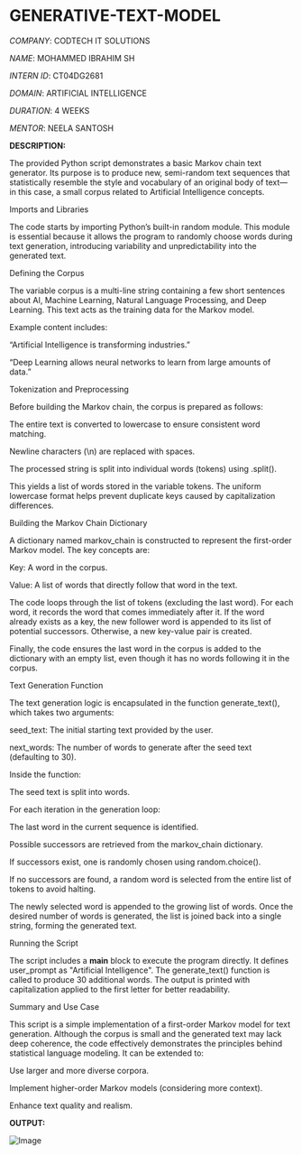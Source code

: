 # GENERATIVE-TEXT-MODEL

*COMPANY*: CODTECH IT SOLUTIONS

*NAME*: MOHAMMED IBRAHIM SH

*INTERN ID*: CT04DG2681

*DOMAIN*: ARTIFICIAL INTELLIGENCE

*DURATION*: 4 WEEKS

*MENTOR*: NEELA SANTOSH

**DESCRIPTION:**

The provided Python script demonstrates a basic Markov chain text generator. Its purpose is to produce new, semi-random text sequences that statistically resemble the style and vocabulary of an original body of text—in this case, a small corpus related to Artificial Intelligence concepts.

Imports and Libraries

The code starts by importing Python’s built-in random module. This module is essential because it allows the program to randomly choose words during text generation, introducing variability and unpredictability into the generated text.

Defining the Corpus

The variable corpus is a multi-line string containing a few short sentences about AI, Machine Learning, Natural Language Processing, and Deep Learning. This text acts as the training data for the Markov model.

Example content includes:


“Artificial Intelligence is transforming industries.”

“Deep Learning allows neural networks to learn from large amounts of data.”

Tokenization and Preprocessing

Before building the Markov chain, the corpus is prepared as follows:

The entire text is converted to lowercase to ensure consistent word matching.

Newline characters (\n) are replaced with spaces.

The processed string is split into individual words (tokens) using .split().

This yields a list of words stored in the variable tokens. The uniform lowercase format helps prevent duplicate keys caused by capitalization differences.

Building the Markov Chain Dictionary

A dictionary named markov_chain is constructed to represent the first-order Markov model. The key concepts are:

Key: A word in the corpus.

Value: A list of words that directly follow that word in the text.

The code loops through the list of tokens (excluding the last word). For each word, it records the word that comes immediately after it. If the word already exists as a key, the new follower word is appended to its list of potential successors. Otherwise, a new key-value pair is created.

Finally, the code ensures the last word in the corpus is added to the dictionary with an empty list, even though it has no words following it in the corpus.

Text Generation Function

The text generation logic is encapsulated in the function generate_text(), which takes two arguments:

seed_text: The initial starting text provided by the user.

next_words: The number of words to generate after the seed text (defaulting to 30).

Inside the function:

The seed text is split into words.

For each iteration in the generation loop:

The last word in the current sequence is identified.

Possible successors are retrieved from the markov_chain dictionary.

If successors exist, one is randomly chosen using random.choice().

If no successors are found, a random word is selected from the entire list of tokens to avoid halting.

The newly selected word is appended to the growing list of words. Once the desired number of words is generated, the list is joined back into a single string, forming the generated text.

Running the Script

The script includes a __main__ block to execute the program directly. It defines user_prompt as "Artificial Intelligence". The generate_text() function is called to produce 30 additional words. The output is printed with capitalization applied to the first letter for better readability.

Summary and Use Case

This script is a simple implementation of a first-order Markov model for text generation. Although the corpus is small and the generated text may lack deep coherence, the code effectively demonstrates the principles behind statistical language modeling. It can be extended to:

Use larger and more diverse corpora.

Implement higher-order Markov models (considering more context).

Enhance text quality and realism.

**OUTPUT:**

![Image](https://github.com/user-attachments/assets/ce0380ce-e000-4db4-a38c-fe67d102afca)
